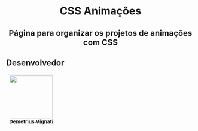<h1 align="center">CSS Animações</h1>
<h2 align="center">Página para organizar os projetos de animações com CSS</h2>

## Desenvolvedor

| [<img src="https://avatars.githubusercontent.com/u/22012261?s=400&v=4" width=115><br><sub>Demetrius Vignati</sub>](https://github.com/demetriusvas) |
| :---: |
